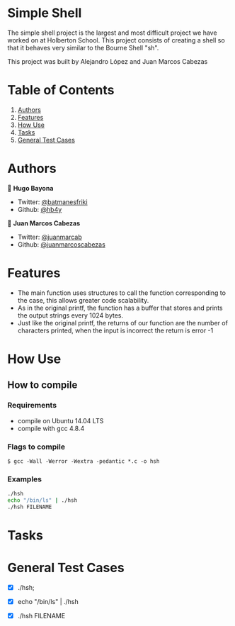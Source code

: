# Simple Shell

The simple shell project is the largest and most difficult project we have worked on at Holberton School.
This project consists of creating a shell so that it behaves very similar to the Bourne Shell "sh".

This project was built by Alejandro López and Juan Marcos Cabezas

# Table of Contents
1. [Authors](#Authors)
2. [Features](#Features)
3. [How Use](#How-Use)
3. [Tasks](#Tasks)
4. [General Test Cases](#general-Test-Cases)

# Authors
 👤 **Hugo Bayona**

- Twitter: [@batmanesfriki](https://twitter.com/batmanesfriki)
- Github: [@hb4y](https://github.com/hb4y)

👤 **Juan Marcos Cabezas**

- Twitter: [@juanmarcab](https://twitter.com/juanmarcab)
- Github: [@juanmarcoscabezas](https://github.com/juanmarcoscabezas)

# Features
- The main function uses structures to call the function corresponding to the case, this allows greater code scalability.
- As in the original printf, the function has a buffer that stores and prints the output strings every 1024 bytes.
- Just like the original printf, the returns of our function are the number of characters printed, when the input is incorrect the return is error -1


# How Use

## How to compile

### Requirements

 - compile on Ubuntu 14.04 LTS
 - compile with gcc 4.8.4
 
### Flags to compile

`$ gcc -Wall -Werror -Wextra -pedantic *.c -o hsh`

### Examples

```bash
./hsh
echo "/bin/ls" | ./hsh
./hsh FILENAME
```

# Tasks

# General Test Cases

- [x] ./hsh;
- [x] echo "/bin/ls" | ./hsh
- [x] ./hsh FILENAME

